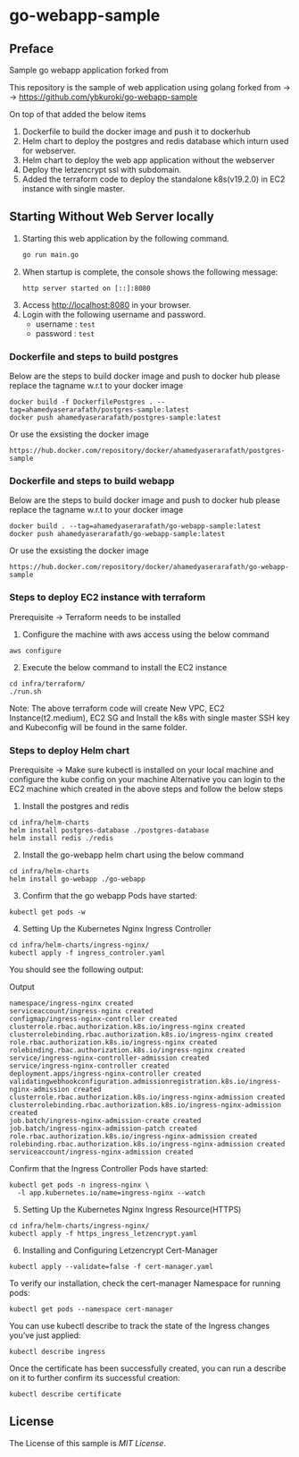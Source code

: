 # go-webapp-sample

## Preface

Sample go webapp application forked from 

This repository is the sample of web application using golang forked from -> -> https://github.com/ybkuroki/go-webapp-sample

On top of that added the below items
1. Dockerfile to build the docker image and push it to dockerhub
2. Helm chart to deploy the postgres and redis database which inturn used for webserver.
3. Helm chart to deploy the web app application without the webserver 
4. Deploy the letzencrypt ssl with subdomain.
5. Added the terraform code to deploy the standalone k8s(v19.2.0) in EC2 instance with single master.



## Starting Without Web Server locally
1. Starting this web application by the following command.
    ```bash
    go run main.go
    ```
2. When startup is complete, the console shows the following message:
    ```
    http server started on [::]:8080
    ```
3. Access [http://localhost:8080](http://localhost:8080) in your browser.
4. Login with the following username and password.
    - username : ``test``
    - password : ``test``

### Dockerfile and steps to build postgres
Below are the steps to build docker image and push to docker hub
please replace the tagname w.r.t to your docker image

```
docker build -f DockerfilePostgres . --tag=ahamedyaserarafath/postgres-sample:latest
docker push ahamedyaserarafath/postgres-sample:latest
```

Or use the exsisting the docker image
```
https://hub.docker.com/repository/docker/ahamedyaserarafath/postgres-sample
```


### Dockerfile and steps to build webapp

Below are the steps to build docker image and push to docker hub
please replace the tagname w.r.t to your docker image

```
docker build . --tag=ahamedyaserarafath/go-webapp-sample:latest
docker push ahamedyaserarafath/go-webapp-sample:latest
```

Or use the exsisting the docker image
```
https://hub.docker.com/repository/docker/ahamedyaserarafath/go-webapp-sample
```

### Steps to deploy EC2 instance with terraform

Prerequisite -> Terraform needs to be installed 

1. Configure the machine with aws access using the below command
```
aws configure
```
2. Execute the below command to install the EC2 instance
```
cd infra/terraform/
./run.sh
```
Note: 
The above terraform code will create New VPC, EC2 Instance(t2.medium), EC2 SG and Install the k8s with single master 
SSH key and Kubeconfig will be found in the same folder.


### Steps to deploy Helm chart

Prerequisite -> Make sure kubectl is installed on your local machine and configure the kube config on your machine
Alternative you can login to the EC2 machine which created in the above steps and follow the below steps

1. Install the postgres and redis
```
cd infra/helm-charts
helm install postgres-database ./postgres-database
helm install redis ./redis
```

2. Install the go-webapp helm chart using the below command

```
cd infra/helm-charts
helm install go-webapp ./go-webapp
```

3. Confirm that the go webapp Pods have started:
```
kubectl get pods -w
```

4. Setting Up the Kubernetes Nginx Ingress Controller
```
cd infra/helm-charts/ingress-nginx/
kubectl apply -f ingress_controler.yaml
```
You should see the following output:

Output
```
namespace/ingress-nginx created
serviceaccount/ingress-nginx created
configmap/ingress-nginx-controller created
clusterrole.rbac.authorization.k8s.io/ingress-nginx created
clusterrolebinding.rbac.authorization.k8s.io/ingress-nginx created
role.rbac.authorization.k8s.io/ingress-nginx created
rolebinding.rbac.authorization.k8s.io/ingress-nginx created
service/ingress-nginx-controller-admission created
service/ingress-nginx-controller created
deployment.apps/ingress-nginx-controller created
validatingwebhookconfiguration.admissionregistration.k8s.io/ingress-nginx-admission created
clusterrole.rbac.authorization.k8s.io/ingress-nginx-admission created
clusterrolebinding.rbac.authorization.k8s.io/ingress-nginx-admission created
job.batch/ingress-nginx-admission-create created
job.batch/ingress-nginx-admission-patch created
role.rbac.authorization.k8s.io/ingress-nginx-admission created
rolebinding.rbac.authorization.k8s.io/ingress-nginx-admission created
serviceaccount/ingress-nginx-admission created
```
Confirm that the Ingress Controller Pods have started:
```
kubectl get pods -n ingress-nginx \
  -l app.kubernetes.io/name=ingress-nginx --watch
```

5. Setting Up the Kubernetes Nginx Ingress Resource(HTTPS)
```
cd infra/helm-charts/ingress-nginx/
kubectl apply -f https_ingress_letzencrypt.yaml
```

6. Installing and Configuring Letzencrypt Cert-Manager
```
kubectl apply --validate=false -f cert-manager.yaml
```
To verify our installation, check the cert-manager Namespace for running pods:

```
kubectl get pods --namespace cert-manager
```

You can use kubectl describe to track the state of the Ingress changes you’ve just applied:

```
kubectl describe ingress
```

Once the certificate has been successfully created, you can run a describe on it to further confirm its successful creation:

```
kubectl describe certificate
```

## License
The License of this sample is *MIT License*.
